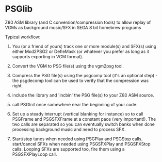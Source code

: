 PSGlib
======

Z80 ASM library (and C conversion/compression tools) to allow replay of VGMs as background music/SFX in SEGA 8 bit homebrew programs

Typical workflow:

1) You (or a friend of yours) track one or more module(s) and SFX(s) using either Mod2PSG2 or DefleMask (or whatever you prefer as long as it supports exporting in VGM format).

2) Convert the VGM to PSG file(s) using the vgm2psg tool.

3) Compress the PSG file(s) using the psgcomp tool (it's an optional step) - the psgdecomp tool can be used to verify that the compression was right.

4) include the library and 'incbin' the PSG file(s) to your Z80 ASM source.

5) call PSGInit once somewhere near the beginning of your code.

6) Set up a steady interrupt (vertical blanking for instance) so to call PSGFrame and PSGSFXFrame at a constant pace (very important!). The two calls are separated so you can eventually switch banks when done processing background music and need to process SFX.

7) Start/stop tunes when needed using PSGPlay and PSGStop calls, start/cancel SFXs when needed using PSGSFXPlay and PSGSFXStop calls. Looping SFXs are supported too, fire them using a PSGSFXPlayLoop call.

